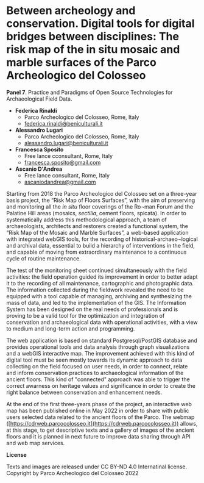 # Between archeology and conservation. Digital tools for digital bridges between disciplines: The risk map of the in situ mosaic and marble surfaces of the Parco Archeologico del Colosseo


**Panel 7**. Practice and Paradigms of Open Source Technologies for Archaeological Field Data.

- **Federica Rinaldi**
  - Parco Archeologico del Colosseo, Rome, Italy
  - [federica.rinaldi@beniculturali.it](mailto:federica.rinaldi@beniculturali.it)
- **Alessandro Lugari**
  - Parco Archeologico del Colosseo, Rome, Italy
  - [alessandro.lugari@beniculturali.it](mailto:alessandro.lugari@beniculturali.it)
- **Francesca Sposito**
  - Free lance cconsultant, Rome, Italy
  - [francesca.sposito@gmail.com](mailto:francesca.sposito@gmail.com)
- **Ascanio D'Andrea**
  - Free lance consultant, Rome, Italy
  - [ascaniodandrea@gmail.com](mailto:ascaniodandrea@gmail.com)


Starting from 2018 the Parco Archeologico del Colosseo set on a three-year basis project, the “Risk Map of Floors Surfaces”, with the aim of preserving and monitoring all the *in situ* floor coverings of the Ro¬man Forum and the Palatine Hill areas (mosaics, *sectilia*, cement floors, spicata). In order to systematically address this methodological approach, a team of archaeologists, architects and restorers  created a functional system, the “Risk Map of the Mosaic and Marble Surfaces”, a web-based application with integrated webGIS tools, for the recording of historical-archaeo¬logical and archival data, essential to build a hierarchy of interventions in the field, and capable of moving from extraordinary maintenance to a continuous cycle of routine maintenance.

The test of the monitoring sheet continued simultaneously with the field activities: the field operation guided its improvement in order to better adapt it to the recording of all maintenance, cartographic and photographic data. The information collected during the fieldwork revealed the need to be equipped with a tool capable of managing, archiving and synthesizing the mass of data, and led to the implementation of the GIS. The Information System has been designed on the real needs of professionals and is proving to be a valid tool for the optimization and integration of conservation and archaeological data with operational activities, with a view to medium and long-term action and programming.

The web application is based on standard Postgresql/PostGIS database and provides operational tools and data analysis through graph visualizations and a webGIS interactive map. The improvement achieved with this kind of digital tool must be seen mostly towards its dynamic approach to data collecting on the field focused on user needs, in order to connect, relate and inform conservation practices to archaeological information of the ancient floors. This kind of "connected" approach was able to trigger the correct awarness on heritage values and significance in order to create the right balance between conservation and enhancement needs.

At the end of the first three-years phase of the project, an interactive web map has been published online in May 2022 in order to share with public users selected data related to the ancient floors of the Parco. The webmap ([https://cdrweb.parcocolosseo.it](https://cdrweb.parcocolosseo.it)) allows, at this stage, to get descriptive texts and a gallery of images of the ancient floors and it is planned in next future to improve data sharing through API and web map services.


**License**

Texts and images are released under CC BY-ND 4.0 Internatinal license. Copyright by Parco Archeologico del Colosseo 2022
